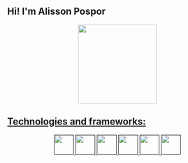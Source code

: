 ## Hi! I'm Alisson Pospor
<div align="center">
  <a href="https://github.com/alipospor">
  <img height="180em" src="https://github-readme-stats.vercel.app/api/top-langs?username=alipospor&layout=compact&theme=gruvbox"/>
</div>

## Technologies and frameworks: 
<div align="center">
  <a href="">
    <img src="https://cdn.jsdelivr.net/gh/devicons/devicon/icons/angularjs/angularjs-original.svg" width="45" height="45"/>
  </a>
  <a href="">
    <img src="https://cdn.jsdelivr.net/gh/devicons/devicon/icons/typescript/typescript-plain.svg" width="45" height="45"/>
  </a>
  <a href="">
    <img src="https://cdn.jsdelivr.net/gh/devicons/devicon/icons/javascript/javascript-original.svg" width="45" height="45"/>
  </a>
  <a href="">
    <img src="https://cdn.jsdelivr.net/gh/devicons/devicon/icons/html5/html5-original.svg" width="45" height="45"/>
  </a>
  <a href="">
    <img src="https://cdn.jsdelivr.net/gh/devicons/devicon/icons/css3/css3-original.svg" width="45" height="45"/>
  </a>
  <a href="">
    <img src="https://cdn.jsdelivr.net/gh/devicons/devicon/icons/php/php-plain.svg" width="45" height="45"/>
  </a>
</div>


<!--https://cdn.jsdelivr.net/gh/devicons/devicon/icons/java/java-original-wordmark.svg
**alipospor/alipospor** is a ✨ _special_ ✨ repository because its `README.md` (this file) appears on your GitHub profile.
https://cdn.jsdelivr.net/gh/devicons/devicon/icons/javascript/javascript-original.svg
https://cdn.jsdelivr.net/gh/devicons/devicon/icons/html5/html5-original.svg
https://cdn.jsdelivr.net/gh/devicons/devicon/icons/php/php-original.svg
Here are some ideas to get you started:

- 🔭 I’m currently working on ...
- 🌱 I’m currently learning ...
- 👯 I’m looking to collaborate on ...
- 🤔 I’m looking for help with ...
- 💬 Ask me about ...
- 📫 How to reach me: ...
- 😄 Pronouns: ...
- ⚡ Fun fact: ...
-->
